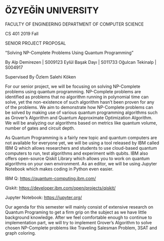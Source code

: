 # ÖZYEĞİN UNIVERSITY
FACULTY OF ENGINEERING
DEPARTMENT OF COMPUTER SCIENCE

CS 401
2019 Fall

SENIOR PROJECT PROPOSAL

“Solving NP-Complete Problems Using Quantum Programming”

By
Alp Demirezen | S009123
Eylül Başak Dayı | S011733
Oğulcan Tekinalp | S004917

Supervised By
Özlem Salehi Köken

For our senior project, we will be focusing on solving NP-Complete problems using quantum programming. NP-Complete problems are identified as problems that no algorithm running in polynomial time can solve, yet the non-existence of such algorithm hasn’t been proven for any of the problems. We aim to demonstrate how NP-Complete problems can be solved by making use of various quantum programming algorithms such as Grover’s Algorithm and Quantum Approximate Optimization Algorithm. We will be analyzing our algorithms based on metrics like quantum volume, number of gates and circuit depth.

As Quantum Programming is a fairly new topic and quantum computers are not available for everyone yet, we will be using a tool released by IBM called IBM Q which allows researchers and students to use cloud-based quantum computers to run, test algorithms and experiment with qubits. IBM also offers open-source Qiskit Library which allows you to work on quantum algorithms on your own environment. As an editor, we will be using Jupyter Notebook which makes coding in Python even easier.

IBM Q: https://quantum-computing.ibm.com/

Qiskit: https://developer.ibm.com/open/projects/qiskit/

Jupyter Notebook: https://jupyter.org/

Our agenda for this semester will mainly consist of extensive research on Quantum Programing to get a firm grip on the subject as we have little background knowledge. After we feel comfortable enough to continue to implementation part, we will try to implement Grover’s Algorithm to solve chosen NP-Complete problems like Traveling Salesman Problem, 3SAT and graph coloring.
